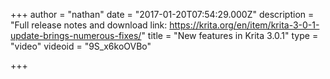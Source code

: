 +++
author = "nathan"
date = "2017-01-20T07:54:29.000Z"
description = "Full release notes and download link: https://krita.org/en/item/krita-3-0-1-update-brings-numerous-fixes/"
title = "New features in Krita 3.0.1"
type = "video"
videoid = "9S_x6koOVBo"

+++

